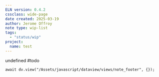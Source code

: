 ```yaml
---
ELN version: 0.4.2
cssclass: wide-page
date created: 2025-03-19
author: Jerome Offroy
note type: wip-list
tags:
  - "status/wip"
project:
  name: test
---
```

undefined
#todo


```dataviewjs
await dv.view("/Assets/javascript/dataview/views/note_footer", {});
```
